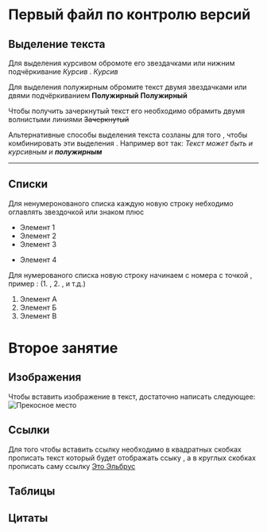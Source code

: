 #  Первый файл по контролю версий

## Выделение текста

Для выделения курсивом обромоте его звездачками или нижним подчёркивание *Курсив* . _Курсив_

Для выделения полужирным обромите текст двумя звездачками или двями подчёркиванием
**Полужирный** __Полужирный__

Чтобы получить зачеркнутый текст его необходимо обрамить двумя волнистыми линиями
~~Зачеркнутый~~

Альтернативные способы выделения текста созланы для того , чтобы комбинировать эти выделения . Например вот так: _Текст может быть и курсивным и **полужирным**_

***

## Списки

Для ненумеронованого списка каждую новую строку небходимо оглавлять звездочкой или знаком плюс

* Элемент 1
* Элемент 2 
* Элемент 3
+ Элемент 4

Для нумерованого списка новую строку начинаем с номера с точкой , пример : (1. , 2. , и т.д.)

1. Элемент А
2. Элемент Б
3. Элемент В

# Второе занятие 

## Изображения

Чтобы вставить изображение в текст, достаточно написать следующее:
![Прекосное место](Goruy.jpg)

## Ссылки

Для того чтобы вставить ссылку необходимо в квадратных скобках прописать текст который будет отображать ссыку , а в круглых скобках прописать саму ссылку
[Это Эльбрус](https://yandex.ru/images/search?text=фотография%20горы%20эльбрус&from=tabbar&pos=14&img_url=http%3A%2F%2Fvsegda-pomnim.com%2Fuploads%2Fposts%2F2022-03%2F1647546709_46-vsegda-pomnim-com-p-vulkan-elbrus-foto-51.jpg&rpt=simage&lr=21621)

## Таблицы

## Цитаты